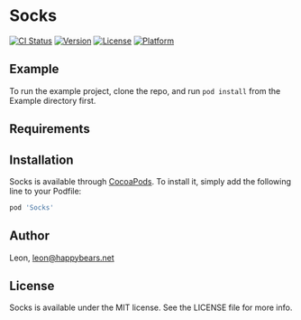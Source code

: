 # Socks

[![CI Status](https://img.shields.io/travis/Leon/Socks.svg?style=flat)](https://travis-ci.org/Leon/Socks)
[![Version](https://img.shields.io/cocoapods/v/Socks.svg?style=flat)](https://cocoapods.org/pods/Socks)
[![License](https://img.shields.io/cocoapods/l/Socks.svg?style=flat)](https://cocoapods.org/pods/Socks)
[![Platform](https://img.shields.io/cocoapods/p/Socks.svg?style=flat)](https://cocoapods.org/pods/Socks)

## Example

To run the example project, clone the repo, and run `pod install` from the Example directory first.

## Requirements

## Installation

Socks is available through [CocoaPods](https://cocoapods.org). To install
it, simply add the following line to your Podfile:

```ruby
pod 'Socks'
```

## Author

Leon, leon@happybears.net

## License

Socks is available under the MIT license. See the LICENSE file for more info.
